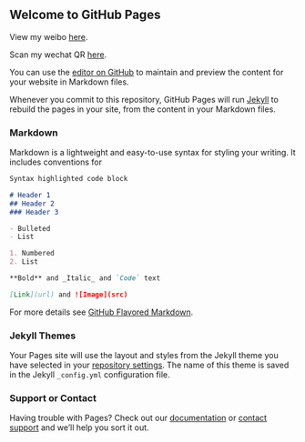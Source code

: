 ## Welcome to GitHub Pages

View my weibo [here](https://weibo.com/2281395590/profile?topnav=1&wvr=6).

Scan my wechat QR [here](https://timgsa.baidu.com/timg?image&quality=80&size=b9999_10000&sec=1557545737&di=96084a7514daf91b641583a022c567ee&imgtype=jpg&er=1&src=http%3A%2F%2F8699484.s21i.faiusr.com%2F2%2FABUIABACGAAgxq__2wUoqMPPVjDwBTjOBw.jpg).

You can use the [editor on GitHub](https://github.com/wazi594/wazine.github.io/edit/master/index.md) to maintain and preview the content for your website in Markdown files.

Whenever you commit to this repository, GitHub Pages will run [Jekyll](https://jekyllrb.com/) to rebuild the pages in your site, from the content in your Markdown files.

### Markdown

Markdown is a lightweight and easy-to-use syntax for styling your writing. It includes conventions for

```markdown
Syntax highlighted code block

# Header 1
## Header 2
### Header 3

- Bulleted
- List

1. Numbered
2. List

**Bold** and _Italic_ and `Code` text

[Link](url) and ![Image](src)
```

For more details see [GitHub Flavored Markdown](https://guides.github.com/features/mastering-markdown/).

### Jekyll Themes

Your Pages site will use the layout and styles from the Jekyll theme you have selected in your [repository settings](https://github.com/wazi594/wazine.github.io/settings). The name of this theme is saved in the Jekyll `_config.yml` configuration file.

### Support or Contact

Having trouble with Pages? Check out our [documentation](https://help.github.com/categories/github-pages-basics/) or [contact support](https://github.com/contact) and we’ll help you sort it out.
